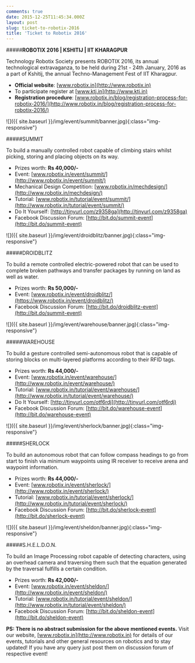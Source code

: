 ```yaml
---
comments: true
date: 2015-12-25T11:45:34.000Z
layout: post
slug: ticket-to-robotix-2016
title: 'Ticket to Robotix 2016'
---
```


#####**ROBOTIX 2016 | KSHITIJ | IIT KHARAGPUR**

Technology Robotix Society presents ROBOTIX 2016, its annual technological extravaganza, to be held during 21st - 24th January, 2016 as a part of Kshitij, the annual Techno-Management Fest of IIT Kharagpur. 

- **Official website**: [www.robotix.in](http://www.robotix.in)
- To participate register at [www.ktj.in](http://www.ktj.in)
- **Registration procedure**: [www.robotix.in/blog/registration-process-for-robotix-2016/](http://www.robotix.in/blog/registration-process-for-robotix-2016/)

![]({{ site.baseurl }}/img/event/summit/banner.jpg){:class="img-responsive"}

#####SUMMIT

To build a manually controlled robot capable of climbing stairs whilst picking, storing and placing objects on its way.

- Prizes worth: **Rs 40,000/-**
- Event: [www.robotix.in/event/summit/](http://www.robotix.in/event/summit/)
- Mechanical Design Competition: [www.robotix.in/mechdesign/](http://www.robotix.in/mechdesign/)
- Tutorial: [www.robotix.in/tutorial/event/summit/](http://www.robotix.in/tutorial/event/summit/)
- Do It Yourself: [http://tinyurl.com/z9358ga](http://tinyurl.com/z9358ga)
- Facebook Discussion Forum: [http://bit.do/summit-event](http://bit.do/summit-event)

![]({{ site.baseurl }}/img/event/droidblitz/banner.jpg){:class="img-responsive"}

#####DROIDBLITZ

To build a remote controlled electric-powered robot that can be used to complete broken pathways and transfer packages by running on land as well as water.

- Prizes worth: **Rs 50,000/-**
- Event: [www.robotix.in/event/droidblitz/](https://www.robotix.in/event/droidblitz/)
- Facebook Discussion Forum: [http://bit.do/droidblitz-event](http://bit.do/summit-event)

![]({{ site.baseurl }}/img/event/warehouse/banner.jpg){:class="img-responsive"}

#####WAREHOUSE

To build a gesture controlled semi-autonomous robot that is capable of storing blocks on multi-layered platforms according to their RFID tags.

- Prizes worth: **Rs 44,000/-**
- Event: [www.robotix.in/event/warehouse/](http://www.robotix.in/event/warehouse/)
- Tutorial: [www.robotix.in/tutorial/event/warehouse/](http://www.robotix.in/tutorial/event/warehouse/)
- Do It Yourself: [http://tinyurl.com/otf6rdj](http://tinyurl.com/otf6rdj)
- Facebook Discussion Forum: [http://bit.do/warehouse-event](http://bit.do/warehouse-event)

![]({{ site.baseurl }}/img/event/sherlock/banner.jpg){:class="img-responsive"}

#####SHERLOCK

To build an autonomous robot that can follow compass headings to go from start to finish via minimum waypoints using IR receiver to receive arena and waypoint information.

- Prizes worth: **Rs 44,000/-** 
- Event: [www.robotix.in/event/sherlock/](http://www.robotix.in/event/sherlock/)
- Tutorial: [www.robotix.in/tutorial/event/sherlock/](http://www.robotix.in/tutorial/event/sherlock/)
- Facebook Discussion Forum:  [http://bit.do/sherlock-event](http://bit.do/sherlock-event)

![]({{ site.baseurl }}/img/event/sheldon/banner.jpg){:class="img-responsive"}

#####S.H.E.L.D.O.N.

To build an Image Processing robot capable of detecting characters, using an overhead camera and traversing them such that the equation generated by the traversal fulfills a certain condition.

- Prizes worth: **Rs 42,000/-**
- Event: [www.robotix.in/event/sheldon/](http://www.robotix.in/event/sheldon/)
- Tutorial: [www.robotix.in/tutorial/event/sheldon/](http://www.robotix.in/tutorial/event/sheldon/)
- Facebook Discussion Forum:  [http://bit.do/sheldon-event](http://bit.do/sheldon-event)

**PS: There is no abstract submission for the above mentioned events.**
Visit our website, [www.robotix.in](http://www.robotix.in) for details of our events, tutorials and other general resources on robotics and to stay updated! If you have any query just post them on discussion forum of respective event!
